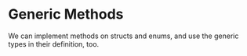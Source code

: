 # Generic Methods

We can implement methods on structs and enums, and use the generic types in their definition, too.
